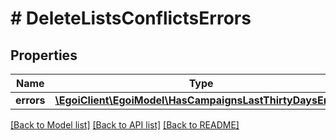 # # DeleteListsConflictsErrors

## Properties

Name | Type | Description | Notes
------------ | ------------- | ------------- | -------------
**errors** | [**\EgoiClient\EgoiModel\HasCampaignsLastThirtyDaysErrors**](HasCampaignsLastThirtyDaysErrors.md) |  | [optional] 

[[Back to Model list]](../../README.md#documentation-for-models) [[Back to API list]](../../README.md#documentation-for-api-endpoints) [[Back to README]](../../README.md)


